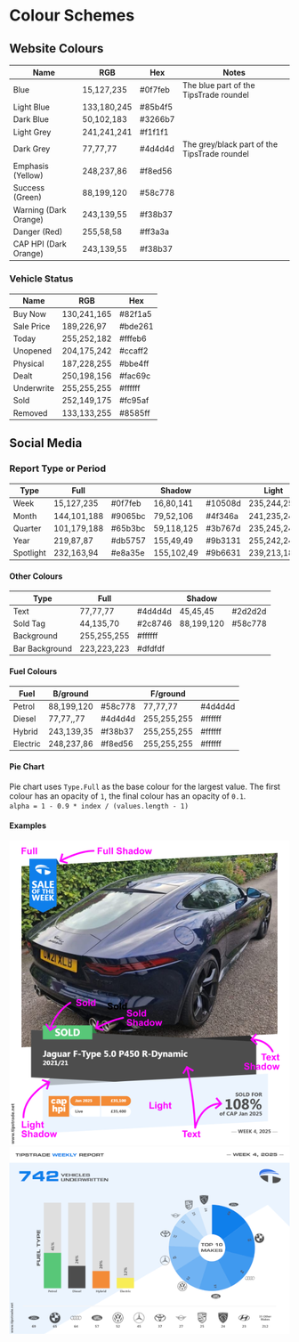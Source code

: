 # Colour Schemes

## Website Colours

| Name | RGB | Hex | Notes |
| --- | --- | --- | --- |
| Blue | 15,127,235 | #0f7feb | The blue part of the TipsTrade roundel |
| Light Blue | 133,180,245 | #85b4f5 |
| Dark Blue | 50,102,183 | #3266b7|
| Light Grey | 241,241,241 | #f1f1f1 |
| Dark Grey | 77,77,77 | #4d4d4d | The grey/black part of the TipsTrade roundel |
| Emphasis (Yellow) | 248,237,86 | #f8ed56 |
| Success (Green) | 88,199,120 | #58c778 |
| Warning (Dark Orange) | 243,139,55 | #f38b37 |
| Danger (Red) | 255,58,58 | #ff3a3a |
| CAP HPI  (Dark Orange) | 243,139,55 | #f38b37 |

### Vehicle Status

| Name | RGB | Hex |
| ---- | --- | --- |
| Buy Now | 130,241,165  | #82f1a5  |
| Sale Price | 189,226,97   | #bde261  |
| Today     | 255,252,182  | #fffeb6  |
| Unopened  | 204,175,242  | #ccaff2  |
| Physical  | 187,228,255  | #bbe4ff  |
| Dealt     | 250,198,156  | #fac69c  |
| Underwrite| 255,255,255  | #ffffff  |
| Sold      | 252,149,175  | #fc95af  |
| Removed   | 133,133,255  | #8585ff  |

## Social Media 

### Report Type or Period

| Type | Full | | Shadow | | Light | | Light Sh. | |
| --- | --- | --- | --- | --- | --- | --- | --- | --- |
| Week | 15,127,235 | #0f7feb | 16,80,141 | #10508d | 235,244,254 | #ebf4fe | 179,187,194 | #b3bbc2 |
| Month | 144,101,188 | #9065bc | 79,52,106 | #4f346a | 241,235,246 | #f1ebf6 | 187,178,196 | #bbb2c4 |
| Quarter | 101,179,188 | #65b3bc | 59,118,125 | #3b767d | 235,245,246 | #ebf5f6 | 185,200,201 | #b9c8c9 |
| Year | 219,87,87 | #db5757 | 155,49,49 | #9b3131 | 255,242,242 | #fff2f2 | 214,192,192 | #d6c0c0 |
| Spotlight | 232,163,94 | #e8a35e | 155,102,49 | #9b6631 | 239,213,187 | #efd5bb | 209,184,158 | #d1b89e |

#### Other Colours
| Type | Full | | Shadow | |
| --- | --- | --- | --- | --- |
| Text | 77,77,77 | #4d4d4d | 45,45,45 | #2d2d2d |
| Sold Tag | 44,135,70 | #2c8746 | 88,199,120 | #58c778 |
| Background | 255,255,255 | #ffffff | | |
| Bar Background | 223,223,223 | #dfdfdf | | |

#### Fuel Colours
| Fuel | B/ground | | F/ground | |
| --- | --- | --- | --- | --- |
| Petrol | 88,199,120 | #58c778 | 77,77,77 | #4d4d4d |
| Diesel | 77,77,,77 | #4d4d4d | 255,255,255 | #ffffff |
| Hybrid | 243,139,35 | #f38b37 | 255,255,255 | #ffffff |
| Electric | 248,237,86 | #f8ed56 | 255,255,255 | #ffffff |

#### Pie Chart

Pie chart uses `Type.Full` as the base colour for the largest value. The first colour has an opacity of `1`, the final colour has an opacity of `0.1`.<br>
`alpha = 1 - 0.9 * index / (values.length - 1)`

#### Examples

![Sale of the Period](./Examples/sale-of-the-period.png)
![Underwrites Report](./Examples/underwrites-report.png)